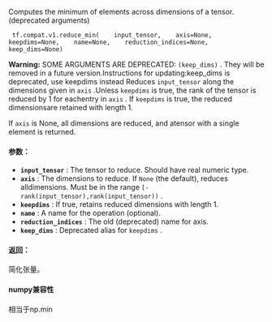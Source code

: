 Computes the minimum of elements across dimensions of a tensor. (deprecated arguments)

```
 tf.compat.v1.reduce_min(    input_tensor,    axis=None,    keepdims=None,    name=None,    reduction_indices=None,    keep_dims=None) 
```


**Warning:**  SOME ARGUMENTS ARE DEPRECATED:  `(keep_dims)` . They will be removed in a future version.Instructions for updating:keep_dims is deprecated, use keepdims instead
Reduces  `input_tensor`  along the dimensions given in  `axis` .Unless  `keepdims`  is true, the rank of the tensor is reduced by 1 for eachentry in  `axis` . If  `keepdims`  is true, the reduced dimensionsare retained with length 1.

If  `axis`  is None, all dimensions are reduced, and atensor with a single element is returned.

#### 参数：
- **`input_tensor`** : The tensor to reduce. Should have real numeric type.
- **`axis`** : The dimensions to reduce. If  `None`  (the default), reduces alldimensions. Must be in the range  `[-rank(input_tensor),rank(input_tensor))` .
- **`keepdims`** : If true, retains reduced dimensions with length 1.
- **`name`** : A name for the operation (optional).
- **`reduction_indices`** : The old (deprecated) name for axis.
- **`keep_dims`** : Deprecated alias for  `keepdims` .


#### 返回：
简化张量。

#### numpy兼容性
相当于np.min

